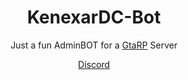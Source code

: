 <div align="center">
  <h1>KenexarDC-Bot</h1>
  <p>Just a fun AdminBOT for a <a href="https://sunside-webstore.tebex.io">GtaRP</a> Server</p>
  <a href="http://discord.gg/ZDyUcRkmCd">Discord</p>
</div>
